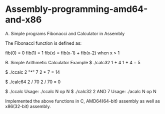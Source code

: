 # Assembly-programming-amd64-and-x86
A. Simple programs Fibonacci and Calculator in Assembly

The Fibonacci function is defined as:

fib(0) = 0
fib(1) = 1
fib(x) = fib(x-1) + fib(x-2) when x > 1

B. Simple Arithmetic Calculator
Example
$ ./calc32 1 + 4
1 + 4 = 5

$ ./ccalc 2 "*" 7
2 * 7 = 14

$ ./calc64 2 / 70
2 / 70 = 0

$ ./ccalc
Usage:
  ./ccalc N op N
$ ./calc32 2 AND 7
Usage:
  ./acalc N op N
  
Implemented the above functions in C, AMD64(64-bit) assembly as well as x86(32-bit) assembly.
